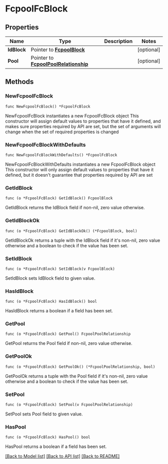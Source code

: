 # FcpoolFcBlock

## Properties

Name | Type | Description | Notes
------------ | ------------- | ------------- | -------------
**IdBlock** | Pointer to [**FcpoolBlock**](fcpool.Block.md) |  | [optional] 
**Pool** | Pointer to [**FcpoolPoolRelationship**](fcpool.Pool.Relationship.md) |  | [optional] 

## Methods

### NewFcpoolFcBlock

`func NewFcpoolFcBlock() *FcpoolFcBlock`

NewFcpoolFcBlock instantiates a new FcpoolFcBlock object
This constructor will assign default values to properties that have it defined,
and makes sure properties required by API are set, but the set of arguments
will change when the set of required properties is changed

### NewFcpoolFcBlockWithDefaults

`func NewFcpoolFcBlockWithDefaults() *FcpoolFcBlock`

NewFcpoolFcBlockWithDefaults instantiates a new FcpoolFcBlock object
This constructor will only assign default values to properties that have it defined,
but it doesn't guarantee that properties required by API are set

### GetIdBlock

`func (o *FcpoolFcBlock) GetIdBlock() FcpoolBlock`

GetIdBlock returns the IdBlock field if non-nil, zero value otherwise.

### GetIdBlockOk

`func (o *FcpoolFcBlock) GetIdBlockOk() (*FcpoolBlock, bool)`

GetIdBlockOk returns a tuple with the IdBlock field if it's non-nil, zero value otherwise
and a boolean to check if the value has been set.

### SetIdBlock

`func (o *FcpoolFcBlock) SetIdBlock(v FcpoolBlock)`

SetIdBlock sets IdBlock field to given value.

### HasIdBlock

`func (o *FcpoolFcBlock) HasIdBlock() bool`

HasIdBlock returns a boolean if a field has been set.

### GetPool

`func (o *FcpoolFcBlock) GetPool() FcpoolPoolRelationship`

GetPool returns the Pool field if non-nil, zero value otherwise.

### GetPoolOk

`func (o *FcpoolFcBlock) GetPoolOk() (*FcpoolPoolRelationship, bool)`

GetPoolOk returns a tuple with the Pool field if it's non-nil, zero value otherwise
and a boolean to check if the value has been set.

### SetPool

`func (o *FcpoolFcBlock) SetPool(v FcpoolPoolRelationship)`

SetPool sets Pool field to given value.

### HasPool

`func (o *FcpoolFcBlock) HasPool() bool`

HasPool returns a boolean if a field has been set.


[[Back to Model list]](../README.md#documentation-for-models) [[Back to API list]](../README.md#documentation-for-api-endpoints) [[Back to README]](../README.md)


